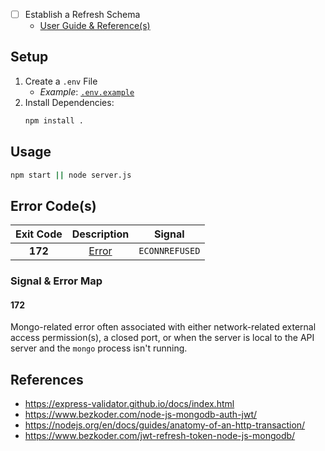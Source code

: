 - [ ] Establish a Refresh Schema
    - [User Guide & Reference(s)](https://www.bezkoder.com/jwt-refresh-token-node-js-mongodb/)

## Setup ##

1. Create a `.env` File
    - *Example*: [`.env.example`](./.env.example)
2. Install Dependencies:
    ```bash
    npm install .
    ```

## Usage ##

```bash
npm start || node server.js
```

## Error Code(s) ##

|    Exit Code    |  Description  |         Signal         |
|   :---------:   | :-----------: |        :------:        |
|     **172**     | [Error](#172) |     `ECONNREFUSED`     |

### Signal & Error Map ###

#### 172 ####

Mongo-related error often associated with either network-related external access permission(s), a closed port, or when
the server is local to the API server and the `mongo` process isn't running.

## References ##

- https://express-validator.github.io/docs/index.html
- https://www.bezkoder.com/node-js-mongodb-auth-jwt/
- https://nodejs.org/en/docs/guides/anatomy-of-an-http-transaction/
- https://www.bezkoder.com/jwt-refresh-token-node-js-mongodb/
